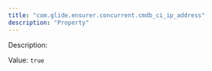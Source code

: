 ```yaml
---
title: "com.glide.ensurer.concurrent.cmdb_ci_ip_address"
description: "Property"
---
```


Description: 

Value: `true`